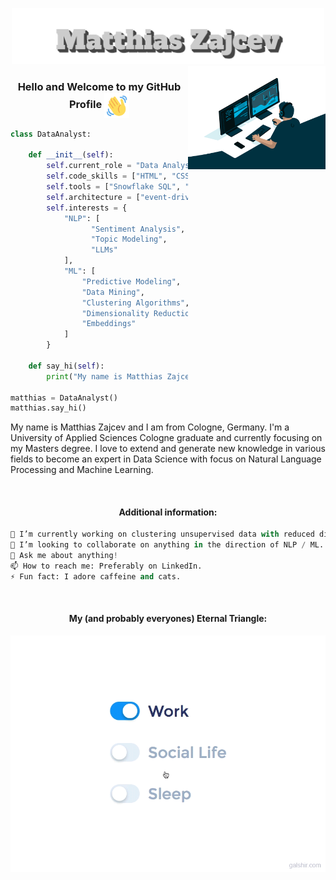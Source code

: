 <p align="center">
  <img src="assets/name.svg" alt="Me, myself and I" width="500">
  <img align="right", src="assets/work.gif" alt="Me, myself and I at work" width="220">
</p>

<div>
<h3 align="center">Hello and Welcome to my GitHub Profile <img align="center", src="assets/wave-hello.gif" alt="Waving Hand" style="width:40px;height:40px;"/></h3>
  
```python
class DataAnalyst:

    def __init__(self):
        self.current_role = "Data Analyst"
        self.code_skills = ["HTML", "CSS", "JavaScript", "PHP", "Python", "SQL"]
        self.tools = ["Snowflake SQL", "Apache Superset", "PowerBI", "SPSS", "Pandas", "spaCy", "Langchain", "Transformers", "Scikit-learn", "Wordpress", "& many more"]
        self.architecture = ["event-driven", "microservice", "pipeline", "data lake"]
        self.interests = {
            "NLP": [
                  "Sentiment Analysis",
                  "Topic Modeling",
                  "LLMs"
            ],
            "ML": [
                "Predictive Modeling", 
                "Data Mining", 
                "Clustering Algorithms", 
                "Dimensionality Reduction", 
                "Embeddings"
            ]
        }

    def say_hi(self):
        print("My name is Matthias Zajcev and I am from Cologne, Germany. I'm a University of Applied Sciences Cologne graduate and currently focussing on my Masters degree. I love to extend and generate new knowledge in various fields to become an expert in Data Science with focus on Natural Language Processing and Machine Learning.")

matthias = DataAnalyst()
matthias.say_hi()
```
<p align="left">
  My name is Matthias Zajcev and I am from Cologne, Germany. 
  I'm a University of Applied Sciences Cologne graduate and currently focusing on my Masters degree.
  I love to extend and generate new knowledge in various fields to become an expert in Data Science with focus on Natural Language Processing and Machine Learning.
</p>

<br>
<h4 align="center">Additional information:</h4>

```python
🔭 I’m currently working on clustering unsupervised data with reduced dimensionality to discover knowledge in a business setting.
👯 I’m looking to collaborate on anything in the direction of NLP / ML.
💬 Ask me about anything!
📫 How to reach me: Preferably on LinkedIn.
⚡ Fun fact: I adore caffeine and cats.
```
<br>

<h4 align="center">My (and probably everyones) Eternal Triangle:</h4>
<p align="center">
  <img src="assets/life_balance.gif" alt="Work Life Balance GIF">
</p>
